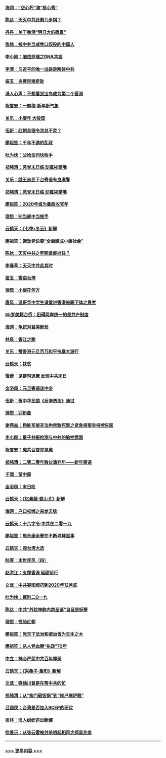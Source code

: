 #### [海网：“空心朽”演“核心秀”](../pages/nsc993/n11783874.md?t=01112201) 
#### [陈达：天灭中共还剩几步棋？](../pages/nsc993/n11783719.md?t=01112201) 
#### [丹丹：关于香港“明日大屿愿景”](../pages/nsc993/n11783273.md?t=01112201) 
#### [张林：被中共当成牲口奴役的中国人](../pages/nsc993/n11782397.md?t=01112201) 
#### [李小刚：脑控原理之DNA共振](../pages/nsc993/n11780962.md?t=01112201) 
#### [李清：习近平的唯一出路是解体中共](../pages/nsc993/n11780866.md?t=01112201) 
#### [振玉：炎黄巨难奇耻](../pages/nsc993/n11779632.md?t=01112201) 
#### [港人心声：不想看到宝岛成为第二个香港](../pages/nsc993/n11778817.md?t=01112201) 
#### [祝君安：一剪梅‧新年新气象](../pages/nsc993/n11776340.md?t=01112201) 
#### [关乐：小康年 大役现](../pages/nsc993/n11774213.md?t=01112201) 
#### [伍新：红朝总理令怎总不灵？](../pages/nsc993/n11770813.md?t=01112201) 
#### [廖祖笙：千年不遇的乱政](../pages/nsc993/n11770373.md?t=01112201) 
#### [吐为快：公检法司快收手](../pages/nsc993/n11770359.md?t=01112201) 
#### [郑纯清：恶党末日临 动辄挨掌嘴](../pages/nsc993/n11769912.md?t=01112201) 
#### [关乐：就王志民下台寄语有良港警](../pages/nsc993/n11769903.md?t=01112201) 
#### [郑纯清：恶党末日临 动辄挨掌嘴](../pages/nsc993/n11769356.md?t=01112201) 
#### [廖祖笙：2020年或为暴政收官年](../pages/nsc993/n11768216.md?t=01112201) 
#### [理悟：别当郎中当推手](../pages/nsc993/n11768243.md?t=01112201) 
#### [云鹤天：《七律▪冬云》新解](../pages/nsc993/n11768204.md?t=01112201) 
#### [廖祖笙：饿饭党说要“全面建成小康社会”](../pages/nsc993/n11767482.md?t=01112201) 
#### [陈达：天灭中共之罗网谁能挡住？](../pages/nsc993/n11767465.md?t=01112201) 
#### [李春草：天灭中共此其时](../pages/nsc993/n11767452.md?t=01112201) 
#### [振玉：寄语台湾](../pages/nsc993/n11767432.md?t=01112201) 
#### [理悟：小康在何方](../pages/nsc993/n11767394.md?t=01112201) 
#### [唐风：温哥华中学生课堂讲香港被踢下体之思考](../pages/nsc993/n11766848.md?t=01112201) 
#### [85岁美籍台侨：阻碍两岸统一的是共产制度](../pages/nsc993/n11765043.md?t=01112201) 
#### [海网：龟蛇对鼠哭新愁](../pages/nsc993/n11764895.md?t=01112201) 
#### [林泉：香江之歌](../pages/nsc993/n11764415.md?t=01112201) 
#### [关乐：赞香港元旦百万和平抗暴大游行](../pages/nsc993/n11764382.md?t=01112201) 
#### [云鹤天：扶贫](../pages/nsc993/n11764245.md?t=01112201) 
#### [雪绮：见群鸡退鹰  反观中共末日](../pages/nsc993/n11762112.md?t=01112201) 
#### [金浴凤：元旦寄语迷中帝](../pages/nsc993/n11761788.md?t=01112201) 
#### [伍新：贺中华民国《反渗透法》通过](../pages/nsc993/n11761994.md?t=01112201) 
#### [理悟：迎新曲](../pages/nsc993/n11761152.md?t=01112201) 
#### [谢燕益：杨胜军被非法拘禁致死案之紧急报案举报控告函](../pages/nsc993/n11756134.md?t=01112201) 
#### [李小刚：量子共振检测与中共的脑控武器](../pages/nsc993/n11754518.md?t=01112201) 
#### [祝君安：魔共百变亦是魔](../pages/nsc993/n11754469.md?t=01112201) 
#### [郑纯清：二零二零年散伙演弃年——新年寄语](../pages/nsc993/n11754195.md?t=01112201) 
#### [千瑞：望中原](../pages/nsc993/n11754159.md?t=01112201) 
#### [金浴凤：末日叹](../pages/nsc993/n11752359.md?t=01112201) 
#### [云鹤天：《忆秦娥‧娄山关》新解](../pages/nsc993/n11752348.md?t=01112201) 
#### [海网：户口松绑之来龙去脉](../pages/nsc993/n11752328.md?t=01112201) 
#### [云鹤天：十六字令‧中共在二零一九](../pages/nsc993/n11752305.md?t=01112201) 
#### [廖祖笙：周永康余孽在不断寻衅滋事](../pages/nsc993/n11751013.md?t=01112201) 
#### [云鹤天：观台湾大选](../pages/nsc993/n11751007.md?t=01112201) 
#### [陆客：末世民风（四）](../pages/nsc993/n11749203.md?t=01112201) 
#### [赵洪江：支撑香港 砥砺前行](../pages/nsc993/n11748482.md?t=01112201) 
#### [文武：中共妄图顽抗到2020年12月底](../pages/nsc993/n11748446.md?t=01112201) 
#### [吐为快：挥别二O一九](../pages/nsc993/n11748411.md?t=01112201) 
#### [陈达：中共“外扰神韵内禁圣诞”自证是妖孽](../pages/nsc993/n11748226.md?t=01112201) 
#### [理悟：怪胎红朝](../pages/nsc993/n11748206.md?t=01112201) 
#### [廖祖笙：党天下法治和德治皆为无本之木](../pages/nsc993/n11748135.md?t=01112201) 
#### [廖祖笙：杀人党血腥“执政”70年](../pages/nsc993/n11745144.md?t=01112201) 
#### [中立：神必严惩中共百年罪恶](../pages/nsc993/n11744970.md?t=01112201) 
#### [云鹤天：《采桑子‧重阳》新解](../pages/nsc993/n11744948.md?t=01112201) 
#### [文武：弹劾川普是在帮中共的忙](../pages/nsc993/n11744758.md?t=01112201) 
#### [郑纯清：从“挨门砸饭锅”到“挨户堵炉眼”](../pages/nsc993/n11744745.md?t=01112201) 
#### [吕锡民：台湾是否加入RCEP的研议](../pages/nsc993/n11744701.md?t=01112201) 
#### [张林：汉人纷纷逃出新疆](../pages/nsc993/n11743530.md?t=01112201) 
#### [徐曼沅：从张云雷被封杀想起相声大师吴兆南](../pages/nsc993/n11741816.md?t=01112201) 

----
#### [ >>> 更早内容 <<< ](../indexes/nsc993-earlier.md)
